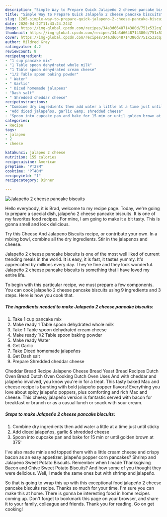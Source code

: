```yaml
---
description: "Simple Way to Prepare Quick Jalapeño 2 cheese pancake biscuits"
title: "Simple Way to Prepare Quick Jalapeño 2 cheese pancake biscuits"
slug: 1285-simple-way-to-prepare-quick-jalapeno-2-cheese-pancake-biscuits
date: 2020-04-22T11:43:24.244Z
image: https://img-global.cpcdn.com/recipes/34a3d6648714380d/751x532cq70/jalapeno-2-cheese-pancake-biscuits-recipe-main-photo.jpg
thumbnail: https://img-global.cpcdn.com/recipes/34a3d6648714380d/751x532cq70/jalapeno-2-cheese-pancake-biscuits-recipe-main-photo.jpg
cover: https://img-global.cpcdn.com/recipes/34a3d6648714380d/751x532cq70/jalapeno-2-cheese-pancake-biscuits-recipe-main-photo.jpg
author: Mildred Gray
ratingvalue: 4.2
reviewcount: 8
recipeingredient:
- "1 cup pancake mix"
- "1 Table spoon dehydrated whole milk"
- "1 Table spoon dehydrated cream cheese"
- "1/2 Table spoon baking powder"
- " Water"
- " Garlic"
- " Diced homemade jalapeos"
- "Dash salt"
- " Shredded cheddar cheese"
recipeinstructions:
- "Combine dry ingredients then add water a little at a time just until sticky"
- "Add diced jalapeños, garlic &amp; shredded cheese"
- "Spoon into cupcake pan and bake for 15 min or until golden brown at 375&#39;"
categories:
- Recipe
tags:
- jalapeo
- 2
- cheese

katakunci: jalapeo 2 cheese 
nutrition: 155 calories
recipecuisine: American
preptime: "PT27M"
cooktime: "PT40M"
recipeyield: "1"
recipecategory: Dinner

---
```



![Jalapeño 2 cheese pancake biscuits](https://img-global.cpcdn.com/recipes/34a3d6648714380d/751x532cq70/jalapeno-2-cheese-pancake-biscuits-recipe-main-photo.jpg)

Hello everybody, it is Brad, welcome to my recipe page. Today, we're going to prepare a special dish, jalapeño 2 cheese pancake biscuits. It is one of my favorites food recipes. For mine, I am going to make it a bit tasty. This is gonna smell and look delicious.

Try this Cheese And Jalapeno Biscuits recipe, or contribute your own. In a mixing bowl, combine all the dry ingredients. Stir in the jalapenos and cheese.

Jalapeño 2 cheese pancake biscuits is one of the most well liked of current trending meals in the world. It is easy, it is fast, it tastes yummy. It's appreciated by millions every day. They're fine and they look wonderful. Jalapeño 2 cheese pancake biscuits is something that I have loved my entire life.


To begin with this particular recipe, we must prepare a few components. You can cook jalapeño 2 cheese pancake biscuits using 9 ingredients and 3 steps. Here is how you cook that.

<!--inarticleads1-->

##### The ingredients needed to make Jalapeño 2 cheese pancake biscuits:

1. Take 1 cup pancake mix
1. Make ready 1 Table spoon dehydrated whole milk
1. Take 1 Table spoon dehydrated cream cheese
1. Make ready 1/2 Table spoon baking powder
1. Make ready  Water
1. Get  Garlic
1. Take  Diced homemade jalapeños
1. Get Dash salt
1. Prepare  Shredded cheddar cheese


Cheddar Bread Recipe Jalapeno Cheese Bread Yeast Bread Recipes Dutch Oven Bread Dutch Oven Cooking Dutch Oven Uses And with cheddar and jalapeño involved, you know you&#39;re in for a treat. This tasty baked Mac and cheese recipe is bursting with bold jalapeño popper flavors! Everything you love about spicy jalapeño poppers, plus comforting and rich Mac and cheese. This cheesy jalapeño version is fantastic served with bacon for breakfast or brunch or as a casual lunch or snack with sour cream. 

<!--inarticleads2-->

##### Steps to make Jalapeño 2 cheese pancake biscuits:

1. Combine dry ingredients then add water a little at a time just until sticky
1. Add diced jalapeños, garlic &amp; shredded cheese
1. Spoon into cupcake pan and bake for 15 min or until golden brown at 375&#39;


I&#39;ve also made minis and topped them with a little cream cheese and crispy bacon as an easy appetizer. jalapeño popper corn pancakes? Shrimp and Jalapeno Sweet Potato Biscuits. Remember when I made Thanksgiving Bacon and Chive Sweet Potato Biscuits? And how some of you thought they were delicious. Well, I made the same ones but with shrimp and jalapeño. 

So that is going to wrap this up with this exceptional food jalapeño 2 cheese pancake biscuits recipe. Thanks so much for your time. I'm sure you can make this at home. There is gonna be interesting food in home recipes coming up. Don't forget to bookmark this page on your browser, and share it to your family, colleague and friends. Thank you for reading. Go on get cooking!

